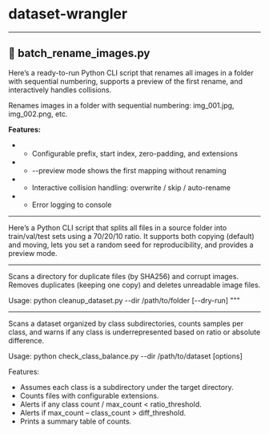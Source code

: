 # dataset-wrangler
---
## 📌 batch_rename_images.py
Here’s a ready-to-run Python CLI script that renames all images in a folder with sequential numbering, supports a preview of the first rename, and interactively handles collisions.

Renames images in a folder with sequential numbering:
  img_001.jpg, img_002.png, etc.

**Features:**
- - Configurable prefix, start index, zero-padding, and extensions
- - --preview mode shows the first mapping without renaming
- - Interactive collision handling: overwrite / skip / auto-rename
- - Error logging to console

---
Here’s a Python CLI script that splits all files in a source folder into train/val/test sets using a 70/20/10 ratio. It supports both copying (default) and moving, lets you set a random seed for reproducibility, and provides a preview mode.

---

Scans a directory for duplicate files (by SHA256) and corrupt images.
Removes duplicates (keeping one copy) and deletes unreadable image files.

Usage:
  python cleanup_dataset.py --dir /path/to/folder [--dry-run]
"""

---

Scans a dataset organized by class subdirectories, counts samples per class,
and warns if any class is underrepresented based on ratio or absolute difference.

Usage:
  python check_class_balance.py --dir /path/to/dataset [options]

Features:
- Assumes each class is a subdirectory under the target directory.
- Counts files with configurable extensions.
- Alerts if any class count / max_count < ratio_threshold.
- Alerts if max_count – class_count > diff_threshold.
- Prints a summary table of counts.
